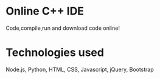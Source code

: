 # Online C++ IDE 
 Code,compile,run and download code online!
 
 # Technologies used
 Node.js, Python, HTML, CSS, Javascript, jQuery, Bootstrap

